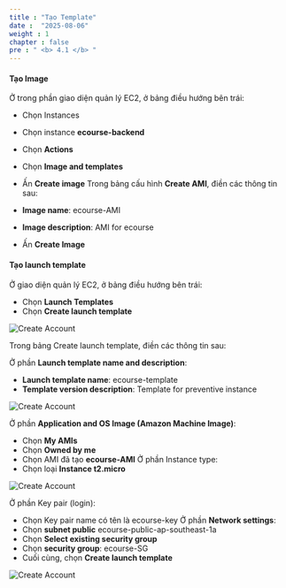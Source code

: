```yaml
---
title : "Tạo Template"
date :  "2025-08-06"
weight : 1
chapter : false
pre : " <b> 4.1 </b> "
---
```


#### Tạo Image
Ở trong phần giao diện quản lý EC2, ở bảng điều hướng bên trái:

- Chọn Instances
- Chọn instance **ecourse-backend**
- Chọn **Actions**
- Chọn **Image and templates**
- Ấn **Create image**
Trong bảng cấu hình **Create AMI**, điền các thông tin sau:

- **Image name**: ecourse-AMI
- **Image description**: AMI for ecourse
- Ấn **Create Image**
#### Tạo launch template

Ở giao diện quản lý EC2, ở bảng điều hướng bên trái:

- Chọn **Launch Templates**
- Chọn **Create launch template**

![Create Account](/NestJS-AWS-workshop/images/4/TP.png)

Trong bảng Create launch template, điền các thông tin sau:

Ở phần **Launch template name and description**:
- **Launch template name**: ecourse-template
- **Template version description**: Template for preventive instance

![Create Account](/NestJS-AWS-workshop/images/4/TP1.PNG)

Ở phần **Application and OS Image (Amazon Machine Image)**:
- Chọn **My AMIs**
- Chọn **Owned by me**
- Chọn AMI đã tạo **ecourse-AMI**
Ở phần Instance type:
- Chọn loại **Instance t2.micro**

![Create Account](/NestJS-AWS-workshop/images/4/TP2.PNG)

Ở phần Key pair (login):
- Chọn Key pair name có tên là ecourse-key
Ở phần **Network settings**:
- Chọn **subnet public** ecourse-public-ap-southeast-1a
- Chọn **Select existing security group**
- Chọn **security group**: ecourse-SG
- Cuối cùng, chọn **Create launch template**

![Create Account](/NestJS-AWS-workshop/images/4/TP3.PNG)